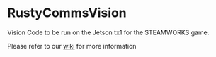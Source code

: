 # RustyCommsVision
Vision Code to be run on the Jetson tx1 for the STEAMWORKS game.

Please refer to our [wiki](https://www.github.com/SHSSRobotics/wiki/wiki/Software) for more information

